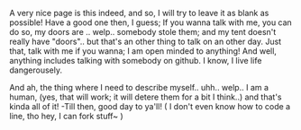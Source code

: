  A very nice page is this indeed, and so, I will try to leave it as blank as possible!
Have a good one then, I guess; If you wanna talk with me, you can do so, my doors are .. welp.. somebody stole them; and my tent doesn't really have "doors".. but that's an other thing to talk on an other day.
 Just that, talk with me if you wanna; I am open minded to anything! And well, anything includes talking with somebody on github. I know, I live life dangerousely.
 
And ah, the thing where I need to describe myself.. 
uhh.. welp.. I am a human, (yes, that will work; it will detere them for a bit I think..) and that's kinda all of it!
-Till then, good day to ya'll! ( I don't even know how to code a line, tho hey, I can fork stuff~ )
